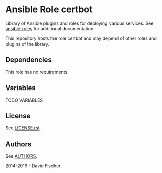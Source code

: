 # Ansible Role certbot

Library of Ansible plugins and roles for deploying various services.
See [ansible-roles](https://github.com/davidfischer-ch/ansible-roles) for additional documentation.

This repository hosts the role certbot and may depend of other roles and plugins of the library.

## Dependencies

This role has no requirements.

## Variables

TODO VARIABLES

## License

See [LICENSE.rst](LICENSE.rst).

## Authors

See [AUTHORS](AUTHORS).

2014-2019 - David Fischer
